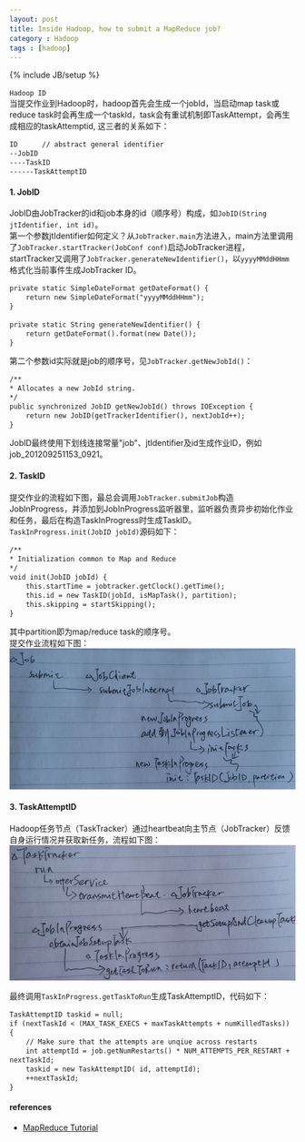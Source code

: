 ```yaml
---
layout: post
title: Inside Hadoop, how to submit a MapReduce job?
category : Hadoop
tags : [hadoop]
---
```

{% include JB/setup %}

`Hadoop ID`  
当提交作业到Hadoop时，hadoop首先会生成一个jobId，当启动map task或reduce task时会再生成一个taskId，task会有重试机制即TaskAttempt，会再生成相应的taskAttemptid,
这三者的关系如下：

	ID		// abstract general identifier
	--JobID
	----TaskID
	------TaskAttemptID


#### 1. JobID
JobID由JobTracker的id和job本身的id（顺序号）构成，如`JobID(String jtIdentifier, int id)`。  
第一个参数jtIdentifier如何定义？从`JobTracker.main`方法进入，main方法里调用了`JobTracker.startTracker(JobConf conf)`启动JobTracker进程，
startTracker又调用了`JobTracker.generateNewIdentifier()`，以`yyyyMMddHHmm`格式化当前事件生成JobTracker ID。

	private static SimpleDateFormat getDateFormat() {
    	return new SimpleDateFormat("yyyyMMddHHmm");
  	}
	
  	private static String generateNewIdentifier() {
    	return getDateFormat().format(new Date());
  	}

第二个参数id实际就是job的顺序号，见`JobTracker.getNewJobId()`：

	/**
	* Allocates a new JobId string.
	*/
	public synchronized JobID getNewJobId() throws IOException {
		return new JobID(getTrackerIdentifier(), nextJobId++);
	}

JobID最终使用下划线连接常量"job"、jtIdentifier及id生成作业ID，例如job_201209251153_0921。

#### 2. TaskID
提交作业的流程如下图，最总会调用`JobTracker.submitJob`构造JobInProgress，并添加到JobInProgress监听器里，监听器负责异步初始化作业和任务，最后在构造TaskInProgress时生成TaskID。  
`TaskInProgress.init(JobID jobId)`源码如下：

	/**
	* Initialization common to Map and Reduce
	*/
	void init(JobID jobId) {
		this.startTime = jobtracker.getClock().getTime();
		this.id = new TaskID(jobId, isMapTask(), partition);
		this.skipping = startSkipping();
	}

其中partition即为map/reduce task的顺序号。  
提交作业流程如下图：  
![SubmitJob](https://github.com/gengmzh/gengmzh.github.com/raw/master/_includes/hadoop_submit.jpg)  


#### 3. TaskAttemptID
Hadoop任务节点（TaskTracker）通过heartbeat向主节点（JobTracker）反馈自身运行情况并获取新任务，流程如下图：  
![SubmitJob](https://github.com/gengmzh/gengmzh.github.com/raw/master/_includes/hadoop_heartbeat.jpg)  

最终调用`TaskInProgress.getTaskToRun`生成TaskAttemptID，代码如下：

	TaskAttemptID taskid = null;
	if (nextTaskId < (MAX_TASK_EXECS + maxTaskAttempts + numKilledTasks)) {
		// Make sure that the attempts are unqiue across restarts
		int attemptId = job.getNumRestarts() * NUM_ATTEMPTS_PER_RESTART + nextTaskId;
		taskid = new TaskAttemptID( id, attemptId);
		++nextTaskId;
	}


#### references
+ [MapReduce Tutorial](http://hadoop.apache.org/docs/r1.0.3/mapred_tutorial.html)

